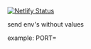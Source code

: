[![Netlify Status](https://api.netlify.com/api/v1/badges/bbb3955f-a5c9-4b5a-a6bd-2cfa322dff00/deploy-status)](https://app.netlify.com/sites/everylab/deploys)

send env's without values

example: 
PORT=


